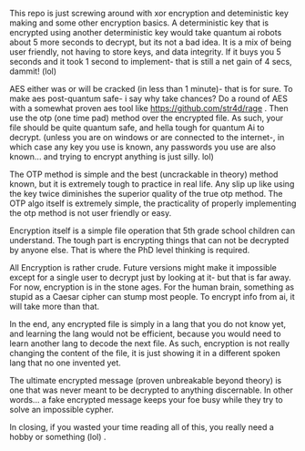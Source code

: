 


This repo is just screwing around with xor encryption and deteministic key making and some other encryption basics. A deterministic key that is encrypted using another deterministic key would take quantum ai robots about 5 more seconds to decrypt, but its not a bad idea. It is a mix of being user friendly, not having to store keys, and data integrity. If it buys you 5 seconds and it took 1 second to implement- that is still a net gain of 4 secs, dammit! (lol)


AES either was or will be cracked (in less than 1 minute)- that is for sure. To make aes post-quantum safe- i say why take chances? Do a round of AES with a somewhat proven aes tool like https://github.com/str4d/rage . Then use the otp (one time pad) method over the encrypted file. As such, your file should be quite quantum safe, and hella tough for quantum Ai to decrypt. (unless you are on windows or are connected to the internet-, in which case any key you use is known, any passwords you use are also known... and trying to encrypt anything is just silly. lol)

The OTP method is simple and the best (uncrackable in theory) method known, but it is extremely tough to practice in real life. Any slip up like using the key twice diminishes the superior quality of the true otp method. The OTP algo itself is extremely simple, the practicality of properly implementing the otp method is not user friendly or easy. 

Encryption itself is a simple file operation that 5th grade school children can understand. The tough part is encrypting things that can not be decrypted by anyone else. That is where the PhD level thinking is required.


All Encryption is rather crude. Future versions might make it impossible except for a single user to decrypt just by looking at it- but that is far away. For now, encryption is in the stone ages. For the human brain, something as stupid as a Caesar cipher can stump most people. To encrypt info from ai, it will take more than that.

In the end, any encrypted file is simply in a lang that you do not know yet, and learning the lang would not be efficient, because you would need to learn another lang to decode the next file. As such, encryption is not really changing the content of the file, it is just showing it in a different spoken lang that no one invented yet.

The ultimate encrypted message (proven unbreakable beyond theory) is one that was never meant to be decrypted to anything discernable. In other words... a fake encrypted message keeps your foe busy while they try to solve an impossible cypher.

In closing, if you wasted your time reading all of this, you really need a hobby or something (lol) .
